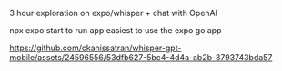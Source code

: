 3 hour exploration on expo/whisper + chat with OpenAI

npx expo start to run app
easiest to use the expo go app



https://github.com/ckanissatran/whisper-gpt-mobile/assets/24596556/53dfb627-5bc4-4d4a-ab2b-3793743bda57

